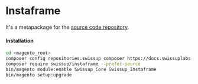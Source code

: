 # Instaframe

It's a metapackage for the [source code repository](https://github.com/swissup/module-instaframe).

#### Installation

```bash
cd <magento_root>
composer config repositories.swissup composer https://docs.swissuplabs.com/packages/
composer require swissup/instaframe --prefer-source
bin/magento module:enable Swissup_Core Swissup_Instaframe
bin/magento setup:upgrade
```

